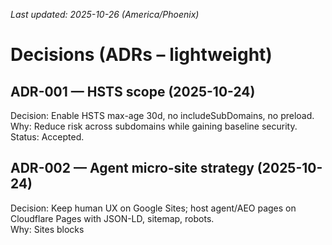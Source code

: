 _Last updated: 2025-10-26 (America/Phoenix)_

# Decisions (ADRs – lightweight)

## ADR-001 — HSTS scope (2025-10-24)
Decision: Enable HSTS max-age 30d, no includeSubDomains, no preload.  
Why: Reduce risk across subdomains while gaining baseline security.  
Status: Accepted.

## ADR-002 — Agent micro-site strategy (2025-10-24)
Decision: Keep human UX on Google Sites; host agent/AEO pages on Cloudflare Pages with JSON-LD, sitemap, robots.  
Why: Sites blocks <script>, Pages gives control and speed; keeps human UX separate.  
Status: Accepted.

---


# Decisions Log

## 2025-10-24 — Harvest from MiniMVP outline

**Platform & Hosting**
- Static site architecture with Eleventy (11ty) as the generator — **Accepted (implementation in progress)**
- Deploy on **Cloudflare Pages**; custom domain: `agent.elevationary.com`.

**DNS & TLS**
- Both **elevationary.com** and **elevationary.ai** on **Cloudflare DNS**.
- **SSL/TLS** Cloudflare Full (Strict) for the elevationary.com zone (applies to all proxied hosts: apex, www, agent). Universal SSL (edge cert) covers elevationary.com and *.elevationary.com.
- **HSTS** enabled at 30 days; no subdomains; preload off (revisit later). (Enabled on .com; .ai relies on redirect and does not serve its own content.)

**Redirects**
- **Global `.ai` → `www.elevationary.com`** redirect via Cloudflare Rules, preserving path/query.

**AEO / ACP Conventions**
- Product pages (e.g., `/consulting-60/`) are **index,follow** with constrained previews (Googlebot parity).
- Root catalog (`/`) is **noindex,follow** to avoid human SERP clutter.
- **JSON-LD**: stable `Organization @id`, `Product @id`, `offers.url` points to **Google Booking**, Stripe **Pay Link** exposed via `additionalProperty.paymentLink`.
- Googlebot meta mirrors robots with: noarchive, max-snippet:0, max-image-preview:none.


**Caching & Headers**
- HTML (strategy): target Cache-Control: public, max-age=600
- HTML (current): Cache-Control: public, max-age=0, must-revalidate (temporary to avoid early staleness; revisit when comfortable)
- Assets: Cache-Control: public, max-age=31536000, immutable
- Security: X-Frame-Options: DENY, X-Content-Type-Options: nosniff, Referrer-Policy: strict-origin-when-cross-origin, minimal Permissions-Policy.


**Verification**
- Search Console (URL-prefix) for `agent.elevationary.com` via **HTML file**; **sitemap** submitted.

**Email Posture**
- `.com`: SPF (Google), DKIM (Google), DMARC `p=none` (CF aggregate reports).
- `.ai`: Cloudflare Email Routing (SPF/DKIM/DMARC for routing) forwarding to `@elevationary.com`.

**Governance**
- Keep **agent** subdomain unlinked from human site (exposure policy).
- Revisit **PR discipline** once base stabilizes.

## ADR-003 — Change control posture (2025-10-24)
Decision: Permit direct-to-main commits during foundation work; re-enable PR discipline when stable.
Why: Speed now, governance later.
Status: Accepted — review in ~1 week.

## ADR-004 — DNS provider consolidation (2025-10-24)
Decision: Move elevationary.com and elevationary.ai authoritative DNS to Cloudflare.
Why: Unified control for Pages, Rules, Email Routing, security posture.
Status: Accepted (completed).

## ADR-005 — Email routing for .ai (2025-10-24)
Decision: Use Cloudflare Email Routing for @elevationary.ai forwarding to @elevationary.com; CF-managed DMARC aggregate.
Why: Simplify forwarding; consistent SPF/DKIM/DMARC posture.
Status: Accepted (completed).
